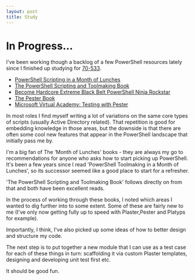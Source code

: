 ```yaml
---
layout: post
title: Study 
---
```


# In Progress...

I've been working though a backlog of a few PowerShell resources lately since I finished up studying for [70-533](https://www.microsoft.com/en-us/learning/exam-70-533.aspx).

* [PowerShell Scripting in a Month of Lunches](https://www.manning.com/books/learn-powershell-scripting-in-a-month-of-lunches)
* [The PowerShell Scripting and Toolmaking Book](https://leanpub.com/powershell-scripting-toolmaking)
* [Become Hardcore Extreme Black Belt PowerShell Ninja Rockstar](https://leanpub.com/become-powershell)
* [The Pester Book](https://leanpub.com/pesterbook)
* [Microsoft Virtual Academy: Testing with Pester](https://mva.microsoft.com/en-us/training-courses/testing-powershell-with-pester-17650)


In most roles I find myself writing a lot of variations on the same core types of scripts (usually Active Directory related). That repetition is good for embedding knowledge in those areas, but the downside is that there are often some cool new features that appear in the PowerShell landscape that initially pass me by.


I'm a big fan of The ‘Month of Lunches' books - they are always my go to recommendations for anyone who asks how to start picking up PowerShell. It's been a few years since I read 'PowerShell Toolmaking in a Month of Lunches', so its successor seemed like a good place to start for a refresher.


'The PowerShell Scripting and Toolmaking Book' follows directly on from that and both have been excellent reads.


In the process of working through these books, I noted which areas I wanted to dig further into to some extent. Some of these are fairly new to me (I've only now getting fully up to speed with Plaster,Pester and Platyps for example).


Importantly, I think, I've also picked up some ideas of how to better design and structure my code.


The next step is to put together a new module that I can use as a test case for each of these things in turn: scaffolding it via custom Plaster templates, designing and developing unit test first etc.


It should be good fun.
